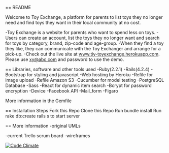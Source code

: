 == README

Welcome to Toy Exchange, a platform for parents to list toys they no longer need and find toys they want in their local community at no cost.

-Toy Exchange is a website for parents who want to spend less on toys.
-Users can create an account, list the toys they no longer want and search for toys by category, brand, zip-code and age-group.
-When they find a toy they like, they can communicate with the Toy Exchanger and arrange for a pick-up.
-Check out the live site at www.tiy-toyexchange.herokuapp.com. Please use xy@abc.com and password to use the demo.

== Libraries, software and other tools used
-Ruby(2.2.1)
-Rails(4.2.4)
-Bootstrap for styling and javascript
-Web hosting by Heroku
-Refile for image upload
-Refile Amazon S3
-Cucumber for model testing
-PostgreSQL Database
-Sass
-React for dynamic item search
-Bcrypt for password encryption
-Device
-Facebook API
-Mail_form
-Figaro


More information in the Gemfile

== Installation Steps
Fork this Repo
Clone this Repo
Run bundle install
Run rake db:create
rails s to start server

== More information
-original UMLs

-current Trello scrum board
-wireframes

[![Code Climate](https://codeclimate.com/repos/573b74cd9adb1227dc00ac63/badges/a2a6a1d5dc1dec887130/gpa.svg)](https://codeclimate.com/repos/573b74cd9adb1227dc00ac63/feed)
